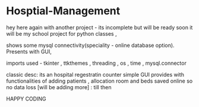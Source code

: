 # Hosptial-Management
hey here again with another project - its incomplete but will be ready soon
it will be my school project for python classes ,

shows some mysql connectivity(speciality - online database option).
Presents with GUI,

imports used - tkinter , ttkthemes , threading , os , time , mysql.connector

classic desc:
  its an hospital regestratin counter simple GUI
  provides with functionalities of adding patients , allocation room and beds
  saved online so no data loss
  [will be adding more]
: till then 

HAPPY CODING
